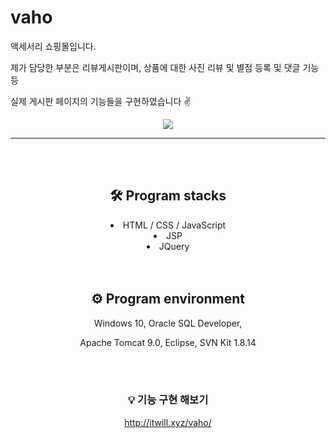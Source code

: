 # vaho
액세서리 쇼핑몰입니다.<p>
제가 담당한 부분은 리뷰게시판이며, 상품에 대한 사진 리뷰 및 별점 등록 및 댓글 기능 등<p>
실제 게시판 페이지의 기능들을 구현하였습니다 ✌
<br>

<div align=center>

<img src="https://user-images.githubusercontent.com/81903004/120140041-a945f200-c214-11eb-8770-7c2bd1d5bf28.png">
<hr>
<br>
<br>

## 🛠 Program stacks
  <li> HTML / CSS / JavaScript </li>
  <li> JSP </li>
  <li> JQuery </li>

<br>
<br>

## ⚙ Program environment
Windows 10, Oracle SQL Developer,<p>
Apache Tomcat 9.0, Eclipse, SVN Kit 1.8.14

<br>
<br>

### 💡 기능 구현 해보기
http://itwill.xyz/vaho/
</div>
